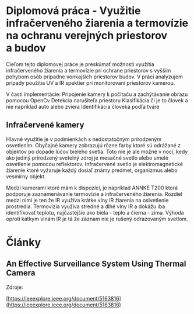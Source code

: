 # Diplomová práca - Využitie infračerveného žiarenia a termovízie na ochranu verejných priestorov a budov



Cieľom tejto diplomovej práce je preskúmať možnosti využitia infračerveného žiarenia a termovízie pri ochrane priestorov 
s vyššim pohybom osôb prípadne vonkajších priestorov budov. V práci analyzujem prípady použitia UV a IR spektier pri monitorovaní priestorov kamerou. 

V časti implementácie:
Pripojenie kamery k počítaču a zachýtávanie obrazu pomocou OpenCv
Detekcia narušiteľa priestoru 
Klasifikácia či je to človek a nie napriklad auto alebo zviera
Identifikácia človeka podľa tváre

## Infračervené kamery

Hlavné využitie je v podmienkách s nedostatočným prirodzeným osvetlením. Obyčajné kamery zobrazujú rôzne farby ktoré sú odrážané z objektov po dopade lúčov bieleho svetla. Toto nie je ale možné v noci, kedy ako jediný prirodzený svetelný zdroj je mesačné svetlo alebo umelé osvetlenie pomocou reflektorov. Infračervené svetlo je elektromagnetické žiarenie ktoré vyžaruje každý dosiaľ známy predmet, organizmus alebo vesmírny objekt.

Medzi kamerami ktoré mám k dispozíci, je napríklad ANNKE T200 ktorá podporuje zaznamenávanie termovízie a infračerveného žiarenia. Rozdiel medzi nimi je ten že IR využíva krátke vlny IR žiarenia na oslvetlenie prostredia. Termovízia využíva stredné a dlhé vlny IR a dokážu iba identifikovať teplotu, najčastejšie ako biela - teplo a čierna - zima. Výhoda oproti kátkym vlnám IR je tá že záznam nie je rušený odrazovaným svetlom.

# Články

## An Effective Surveillance System Using Thermal Camera


Zdroje:

[https://ieeexplore.ieee.org/document/5163816](https://ieeexplore.ieee.org/document/5163816)
